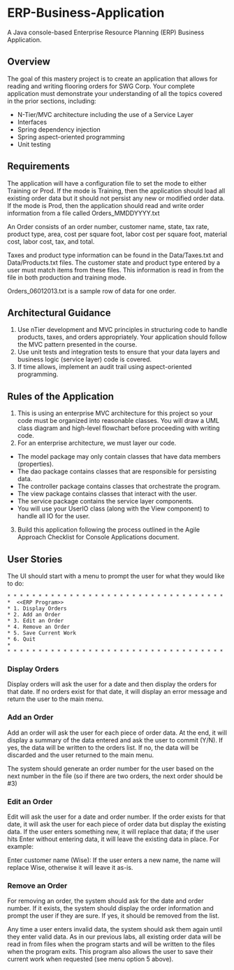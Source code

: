 # ERP-Business-Application
A Java console-based Enterprise Resource Planning (ERP) Business Application. 

## Overview
The goal of this mastery project is to create an application that allows for reading and writing flooring orders for SWG Corp. Your complete application must demonstrate your understanding of all the topics covered in the prior sections, including:

- N-Tier/MVC architecture including the use of a Service Layer
- Interfaces
- Spring dependency injection
- Spring aspect-oriented programming
- Unit testing

## Requirements
The application will have a configuration file to set the mode to either Training or Prod. If the mode is Training, then the application should load all existing order data but it should not persist any new or modified order data. If the mode is Prod, then the application should read and write order information from a file called Orders_MMDDYYYY.txt

An Order consists of an order number, customer name, state, tax rate, product type, area, cost per square foot, labor cost per square foot, material cost, labor cost, tax, and total.

Taxes and product type information can be found in the Data/Taxes.txt and Data/Products.txt files. The customer state and product type entered by a user must match items from these files. This information is read in from the file in both production and training mode.

Orders_06012013.txt is a sample row of data for one order.

## Architectural Guidance
1. Use nTier development and MVC principles in structuring code to handle products, taxes, and orders appropriately.  Your application should follow the MVC pattern presented in the course.
2. Use unit tests and integration tests to ensure that your data layers and business logic (service layer) code is covered.
3. If time allows, implement an audit trail using aspect-oriented programming.

## Rules of the Application
1. This is using an enterprise MVC architecture for this project so your code must be organized into reasonable classes.  You will draw a  UML class diagram and high-level flowchart before proceeding with writing code.
2. For an enterprise architecture, we must layer our code.
- The model package may only contain classes that have data members (properties).
- The dao package contains classes that are responsible for persisting data.
- The controller package contains classes that orchestrate the program.
- The view package contains classes that interact with the user.
- The service package contains the service layer components.  
- You will use your UserIO class (along with the View component) to handle all IO for the user.
3. Build this application following the process outlined in the Agile Approach Checklist for Console Applications document.

## User Stories
The UI should start with a menu to prompt the user for what they would like to do:

    * * * * * * * * * * * * * * * * * * * * * * * * * * * * * * * * * * * 
    *  <<ERP Program>>
    * 1. Display Orders
    * 2. Add an Order
    * 3. Edit an Order
    * 4. Remove an Order
    * 5. Save Current Work
    * 6. Quit
    * 
    * * * * * * * * * * * * * * * * * * * * * * * * * * * * * * * * * * * 
### Display Orders
Display orders will ask the user for a date and then display the orders for that date. If no orders exist for that date, it will display an error message and return the user to the main menu.

### Add an Order
Add an order will ask the user for each piece of order data. At the end, it will display a summary of the data entered and ask the user to commit (Y/N). If yes, the data will be written to the orders list. If no, the data will be discarded and the user returned to the main menu.

The system should generate an order number for the user based on the next number in the file (so if there are two orders, the next order should be #3)

### Edit an Order
Edit will ask the user for a date and order number. If the order exists for that date, it will ask the user for each piece of order data but display the existing data. If the user enters something new, it will replace that data; if the user hits Enter without entering data, it will leave the existing data in place. For example:

Enter customer name (Wise):
If the user enters a new name, the name will replace Wise, otherwise it will leave it as-is.

### Remove an Order
For removing an order, the system should ask for the date and order number. If it exists, the system should display the order information and prompt the user if they are sure. If yes, it should be removed from the list.

Any time a user enters invalid data, the system should ask them again until they enter valid data. As in our previous labs, all existing order data will be read in from files when the program starts and will be written to the files when the program exits. This program also allows the user to save their current work when requested (see menu option 5 above).
